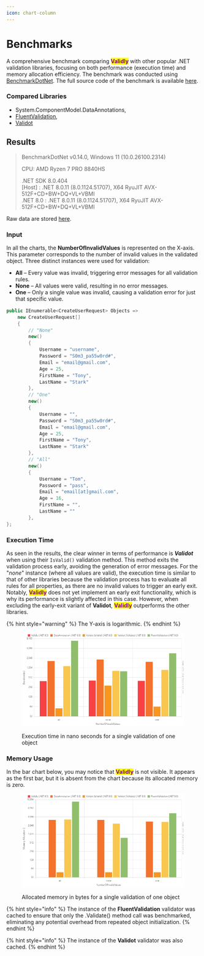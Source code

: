 ```yaml
---
icon: chart-column
---
```


# Benchmarks

A comprehensive benchmark comparing <mark style="color:purple;">**Validly**</mark> with other popular .NET validation libraries, focusing on both performance (execution time) and memory allocation efficiency. The benchmark was conducted using [BenchmarkDotNet](https://github.com/dotnet/BenchmarkDotNet). The full source code of the benchmark is available [here](https://github.com/Hookyns/validly/tree/main/Benchmarks/Benchmarks).

### Compared Libraries

* System.ComponentModel.DataAnnotations,
* [FluentValidation](https://github.com/FluentValidation/FluentValidation),
* [Validot](https://github.com/bartoszlenar/Validot)

## Results

> BenchmarkDotNet v0.14.0, Windows 11 (10.0.26100.2314)
>
> CPU: AMD Ryzen 7 PRO 8840HS
>
> .NET SDK 8.0.404\
> &#x20;   \[Host] : .NET 8.0.11 (8.0.1124.51707), X64 RyuJIT AVX-512F+CD+BW+DQ+VL+VBMI \
> &#x20;   .NET 8.0 : .NET 8.0.11 (8.0.1124.51707), X64 RyuJIT AVX-512F+CD+BW+DQ+VL+VBMI

Raw data are stored [here](https://github.com/Hookyns/validly/blob/main/Benchmarks/Benchmarks/BenchmarkDotNet.Artifacts/results/Benchmarks.SimpleValidationLibrariesComparisonBenchmark-report-github.md).

### Input

In all the charts, the **NumberOfInvalidValues** is represented on the X-axis. This parameter corresponds to the number of invalid values in the validated object. Three distinct instances were used for validation:

* **All** – Every value was invalid, triggering error messages for all validation rules.
* **None** – All values were valid, resulting in no error messages.
* **One** – Only a single value was invalid, causing a validation error for just that specific value.

```csharp
public IEnumerable<CreateUserRequest> Objects =>
    new CreateUserRequest[]
    {
        // "None"
        new()
        {
            Username = "username",
            Password = "S0m3_pa55w0rd#",
            Email = "email@gmail.com",
            Age = 25,
            FirstName = "Tony",
            LastName = "Stark"
        },
        // "One"
        new()
        {
            Username = "",
            Password = "S0m3_pa55w0rd#",
            Email = "email@gmail.com",
            Age = 25,
            FirstName = "Tony",
            LastName = "Stark"
        },
        // "All"
        new()
        {
            Username = "Tom",
            Password = "pass",
            Email = "email[at]gmail.com",
            Age = 16,
            FirstName = "",
            LastName = ""
        },
};
```

### Execution Time

As seen in the results, the clear winner in terms of performance is _**Validot**_ when using their `IsValid()` validation method. This method exits the validation process early, avoiding the generation of error messages. For the "_none_" instance (where all values are valid), the execution time is similar to that of other libraries because the validation process has to evaluate all rules for all properties, as there are no invalid values to trigger an early exit. Notably, <mark style="color:purple;">**Validly**</mark> does not yet implement an early exit functionality, which is why its performance is slightly affected in this case. However, when excluding the early-exit variant of **Validot**, <mark style="color:purple;">**Validly**</mark> outperforms the other libraries.

{% hint style="warning" %}
The Y-axis is logarithmic.
{% endhint %}

<figure><img src="../.gitbook/assets/image (1).png" alt=""><figcaption><p>Execution time in nano seconds for a single validation of one object</p></figcaption></figure>

### Memory Usage

In the bar chart below, you may notice that <mark style="color:purple;">**Validly**</mark> is not visible. It appears as the first bar, but it is absent from the chart because its allocated memory is zero.

<figure><img src="../.gitbook/assets/image.png" alt=""><figcaption><p>Allocated memory in bytes for a single validation of one object</p></figcaption></figure>

{% hint style="info" %}
The instance of the **FluentValidation** validator was cached to ensure that only the .Validate() method call was benchmarked, eliminating any potential overhead from repeated object initialization.
{% endhint %}

{% hint style="info" %}
The instance of the **Validot** validator was also cached.
{% endhint %}

